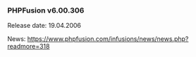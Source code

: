 ### PHPFusion v6.00.306
Release date: 19.04.2006

News: https://www.phpfusion.com/infusions/news/news.php?readmore=318
